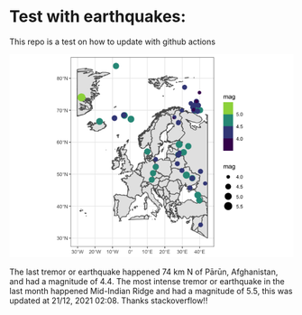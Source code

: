 <!-- README.md is generated from README.Rmd. Please edit that file -->

Test with earthquakes:
======================

This repo is a test on how to update with github actions

![](man/figures/README-unnamed-chunk-2-1.png)

The last tremor or earthquake happened 74 km N of Pārūn, Afghanistan,
and had a magnitude of 4.4. The most intense tremor or earthquake in the
last month happened Mid-Indian Ridge and had a magnitude of 5.5, this
was updated at 21/12, 2021 02:08. Thanks stackoverflow!!
